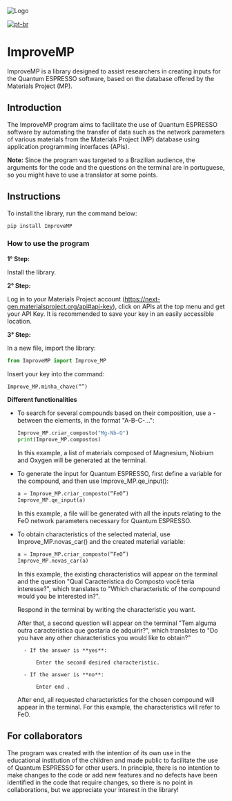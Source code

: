 
![Logo ](https://github.com/user-attachments/assets/0f7c4b08-f9e2-4172-b355-cf4b955c2d5a)

[![pt-br](https://img.shields.io/badge/lang-pt--br-green.svg)](https://github.com/cauaschuch/ImproveMP/blob/main/README.md)

# ImproveMP

ImproveMP is a library designed to assist researchers in creating inputs for the Quantum ESPRESSO software, based on the database offered by the Materials Project (MP).

## Introduction

The ImproveMP program aims to facilitate the use of Quantum ESPRESSO software by automating the transfer of data such as the network parameters of various materials from the Materials Project (MP) database using application programming interfaces (APIs).

**Note:** Since the program was targeted to a Brazilian audience, the arguments for the code and the questions on the terminal are in portuguese, so you might have to use a translator at some points. 

## Instructions

To install the library, run the command below:

```bash
pip install ImproveMP
```

### How to use the program 

**1° Step:** 

Install the library.

**2° Step:**

Log in to your Materials Project account (https://next-gen.materialsproject.org/api#api-key), click on APIs at the top menu and get your API Key.
It is recommended to save your key in an easily accessible location.

**3° Step:**

In a new file, import the library:
```python
from ImproveMP import Improve_MP
```

Insert your key into the command:
```python
Improve_MP.minha_chave(“”)
```
**Different functionalities**

- To search for several compounds based on their composition, use a - between the elements, in the format "A-B-C-...":
    ```python
    Improve_MP.criar_composto("Mg-Nb-O")
    print(Improve_MP.compostos)
    ```
    In this example, a list of materials composed of Magnesium, Niobium and Oxygen will be generated at the terminal.

- To generate the input for Quantum ESPRESSO, first define a variable for the compound, and then use Improve_MP.qe_input():
    ```python
    a = Improve_MP.criar_composto(“FeO”)
    Improve_MP.qe_input(a)
    ```
    In this example, a file will be generated with all the inputs relating to the FeO network parameters necessary for Quantum ESPRESSO.

- To obtain characteristics of the selected material, use Improve_MP.novas_car() and the created material variable:
    ```python
    a = Improve_MP.criar_composto(“FeO”)
    Improve_MP.novas_car(a)
    ```
    In this example, the existing characteristics will appear on the terminal and the question "Qual Caracteristica do Composto você teria interesse?", which translates to "Which characteristic of the compound would you be interested in?".

    Respond in the terminal by writing the characteristic you want.

    After that, a second question will appear on the terminal "Tem alguma outra caracteristica que gostaria de adquirir?", which translates to "Do you have any other characteristics you would like to obtain?"

        - If the answer is **yes**:

            Enter the second desired characteristic.

        - If the answer is **no**:

            Enter end .       

    After end, all requested characteristics for the chosen compound will appear in the terminal. For this example, the characteristics will refer to FeO.


## For collaborators

The program was created with the intention of its own use in the educational institution of the children and made public to facilitate the use of Quantum ESPRESSO for other users. 
In principle, there is no intention to make changes to the code or add new features and no defects have been identified in the code that require changes, so there is no point in collaborations, but we appreciate your interest in the library!
